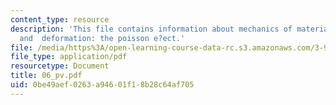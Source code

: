 ```yaml
---
content_type: resource
description: 'This file contains information about mechanics of materials, stresses,
  and  deformation: the poisson e?ect.'
file: /media/https%3A/open-learning-course-data-rc.s3.amazonaws.com/3-91-mechanical-behavior-of-plastics-spring-2007/0be49aef0263a94601f18b28c64af705_06_pv.pdf
file_type: application/pdf
resourcetype: Document
title: 06_pv.pdf
uid: 0be49aef-0263-a946-01f1-8b28c64af705
---
```

